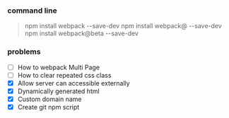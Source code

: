 


### command line

> npm install webpack --save-dev
> npm install webpack@<version> --save-dev
> npm install webpack@beta --save-dev 

### problems

- [ ] How to webpack Multi Page
- [ ] How to clear repeated css class
- [x] Allow server can accessible externally
- [x] Dynamically generated html
- [x] Custom domain name 
- [x] Create git npm script